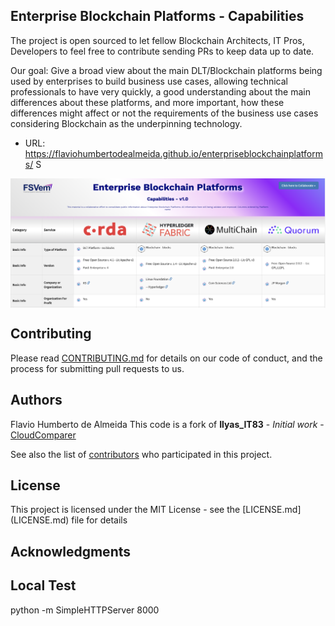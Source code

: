 

## Enterprise Blockchain Platforms - Capabilities


The project is open sourced to let fellow Blockchain Architects, IT Pros, Developers to feel free to contribute sending PRs to keep data up to date.

Our goal: Give a broad view about the main DLT/Blockchain platforms being used by enterprises to build business use cases, allowing technical professionals to have very quickly, a good understanding about the main differences about these platforms, and more important, how these differences might affect or not the requirements of the business use cases considering Blockchain as the underpinning technology.

- URL: https://flaviohumbertodealmeida.github.io/enterpriseblockchainplatforms/
S
<div align="left">
<a href="https://flaviohumbertodealmeida.github.io/enterpriseblockchainplatforms/">
    <img src="img/EnterpriseBlockchainPlatforms.png" alt="Compare Blockchain" title="Enterprise Blockchain Platforms" align="center" width="800px" />
</a><br>


## Contributing

Please read [CONTRIBUTING.md](https://gist.github.com/PurpleBooth/b24679402957c63ec426) for details on our code of conduct, and the process for submitting pull requests to us.

## Authors
Flavio Humberto de Almeida
This code is a fork of **Ilyas_IT83** - *Initial work* - [CloudComparer](https://github.com/ilyas-it83/CloudComparer/)

See also the list of [contributors](https://github.com/Flaviohumbertodealmeida/enterpriseblockchainplatforms/graphs/contributors) who participated in this project.

## License

This project is licensed under the MIT License - see the [LICENSE.md] (LICENSE.md) file for details

## Acknowledgments

## Local Test
python -m SimpleHTTPServer 8000



